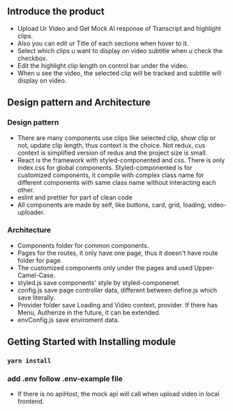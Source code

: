 ## Introduce the product

- Upload Ur Video and Get Mock AI response of Transcript and highlight clips.
- Also you can edit ur Title of each sections when hover to it.
- Select which clips u want to display on video subtitle when u check the checkbox.
- Edit the highlight clip length on control bar under the video.
- When u see the video, the selected clip will be tracked and subtitle will display on video.

## Design pattern and Architecture

### Design pattern

- There are many components use clips like selected clip, show clip or not, update clip length, thus context is the choice. Not redux, cus context is simplified version of redux and the project size is small.
- React is the framework with styled-componented and css. There is only index.css for global components. Styled-componented is for customized components, it compile with complex class name for different components with same class name without interacting each other.
- eslint and prettier for part of clean code
- All components are made by self, like buttons, card, grid, loading, video-uploader.

### Architecture

- Components folder for common components.
- Pages for the routes, it only have one page, thus it doesn't have route folder for page.
- The customized components only under the pages and used Upper-Camel-Case.
- styled.js save components' style by styled-componenet
- config.js save page controller data, different between define.js which save literally.
- Provider folder save Loading and Video context, provider. If there has Menu, Autherize in the future, it can be extended.
- envConfig.js save enviroment data.

## Getting Started with Installing module

### `yarn install`

### add .env follow .env-example file

- If there is no apiHost, the mock api will call when upload video in local frontend.
